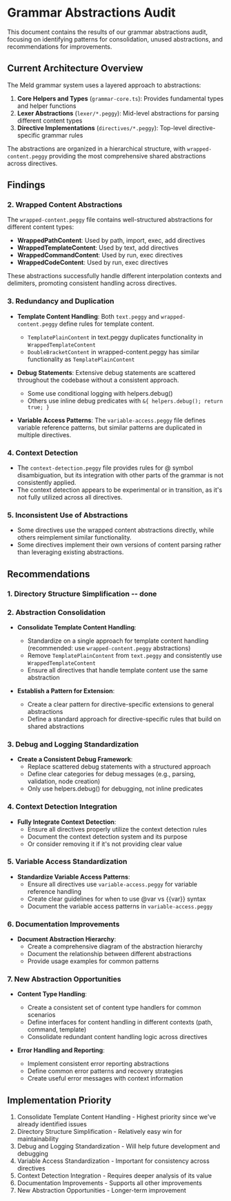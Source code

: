 # Grammar Abstractions Audit

This document contains the results of our grammar abstractions audit, focusing on identifying patterns for consolidation, unused abstractions, and recommendations for improvements.

## Current Architecture Overview

The Meld grammar system uses a layered approach to abstractions:

1. **Core Helpers and Types** (`grammar-core.ts`): Provides fundamental types and helper functions
2. **Lexer Abstractions** (`lexer/*.peggy`): Mid-level abstractions for parsing different content types
3. **Directive Implementations** (`directives/*.peggy`): Top-level directive-specific grammar rules

The abstractions are organized in a hierarchical structure, with `wrapped-content.peggy` providing the most comprehensive shared abstractions across directives.

## Findings

### 2. Wrapped Content Abstractions

The `wrapped-content.peggy` file contains well-structured abstractions for different content types:

- **WrappedPathContent**: Used by path, import, exec, add directives
- **WrappedTemplateContent**: Used by text, add directives
- **WrappedCommandContent**: Used by run, exec directives
- **WrappedCodeContent**: Used by run, exec directives

These abstractions successfully handle different interpolation contexts and delimiters, promoting consistent handling across directives.

### 3. Redundancy and Duplication

- **Template Content Handling**: Both `text.peggy` and `wrapped-content.peggy` define rules for template content.
  - `TemplatePlainContent` in text.peggy duplicates functionality in `WrappedTemplateContent`
  - `DoubleBracketContent` in wrapped-content.peggy has similar functionality as `TemplatePlainContent`

- **Debug Statements**: Extensive debug statements are scattered throughout the codebase without a consistent approach.
  - Some use conditional logging with helpers.debug()
  - Others use inline debug predicates with `&{ helpers.debug(); return true; }`

- **Variable Access Patterns**: The `variable-access.peggy` file defines variable reference patterns, but similar patterns are duplicated in multiple directives.

### 4. Context Detection

- The `context-detection.peggy` file provides rules for @ symbol disambiguation, but its integration with other parts of the grammar is not consistently applied.
- The context detection appears to be experimental or in transition, as it's not fully utilized across all directives.

### 5. Inconsistent Use of Abstractions

- Some directives use the wrapped content abstractions directly, while others reimplement similar functionality.
- Some directives implement their own versions of content parsing rather than leveraging existing abstractions.

## Recommendations

### 1. Directory Structure Simplification -- done

### 2. Abstraction Consolidation

- **Consolidate Template Content Handling**: 
  - Standardize on a single approach for template content handling (recommended: use `wrapped-content.peggy` abstractions)
  - Remove `TemplatePlainContent` from `text.peggy` and consistently use `WrappedTemplateContent`
  - Ensure all directives that handle template content use the same abstraction

- **Establish a Pattern for Extension**:
  - Create a clear pattern for directive-specific extensions to general abstractions
  - Define a standard approach for directive-specific rules that build on shared abstractions

### 3. Debug and Logging Standardization

- **Create a Consistent Debug Framework**:
  - Replace scattered debug statements with a structured approach
  - Define clear categories for debug messages (e.g., parsing, validation, node creation)
  - Only use helpers.debug() for debugging, not inline predicates

### 4. Context Detection Integration

- **Fully Integrate Context Detection**:
  - Ensure all directives properly utilize the context detection rules
  - Document the context detection system and its purpose
  - Or consider removing it if it's not providing clear value

### 5. Variable Access Standardization

- **Standardize Variable Access Patterns**:
  - Ensure all directives use `variable-access.peggy` for variable reference handling
  - Create clear guidelines for when to use @var vs {{var}} syntax
  - Document the variable access patterns in `variable-access.peggy`

### 6. Documentation Improvements

- **Document Abstraction Hierarchy**:
  - Create a comprehensive diagram of the abstraction hierarchy
  - Document the relationship between different abstractions
  - Provide usage examples for common patterns

### 7. New Abstraction Opportunities

- **Content Type Handling**:
  - Create a consistent set of content type handlers for common scenarios
  - Define interfaces for content handling in different contexts (path, command, template)
  - Consolidate redundant content handling logic across directives

- **Error Handling and Reporting**:
  - Implement consistent error reporting abstractions
  - Define common error patterns and recovery strategies
  - Create useful error messages with context information

## Implementation Priority

1. Consolidate Template Content Handling - Highest priority since we've already identified issues
2. Directory Structure Simplification - Relatively easy win for maintainability
3. Debug and Logging Standardization - Will help future development and debugging
4. Variable Access Standardization - Important for consistency across directives
5. Context Detection Integration - Requires deeper analysis of its value
6. Documentation Improvements - Supports all other improvements
7. New Abstraction Opportunities - Longer-term improvement
